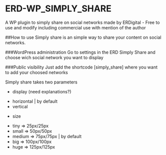 # ERD-WP_SIMPLY_SHARE
A WP plugin to simply share on social networks made by ERDigital - Free to use and modify including commercial use with mention of the author

##How to use
Simply share is an simple way to share your content on social networks.

###WordPress administration
Go to settings in the ERD Simply Share and choose wich social network you want to display

###Public visibility
Just add the shortcode [simply_share] where you want to add your choosed networks

Simply share takes two parameters
+ display (need explanations?)
 - horizontal | by default
 - vertical
+ size
 - tiny => 25px/25px
 - small => 50px/50px
 - medium => 75px/75px | by default
 - big => 100px/100px
 - huge => 125px/125px
